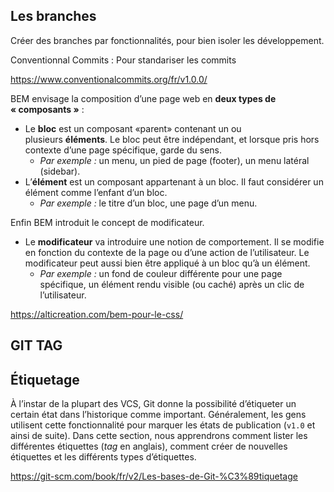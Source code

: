 

## Les branches

Créer des branches par fonctionnalités, pour bien isoler les développement.

Conventionnal Commits : Pour standariser les commits

https://www.conventionalcommits.org/fr/v1.0.0/

BEM envisage la composition d’une page web en **deux types de « composants »** :

- Le **bloc** est un composant «parent» contenant un ou plusieurs **éléments**. Le bloc peut être indépendant, et lorsque pris hors contexte d’une page spécifique, garde du sens.
    - _Par exemple :_ un menu, un pied de page (footer), un menu latéral (sidebar).
- L’**élément** est un composant appartenant à un bloc. Il faut considérer un élément comme l’enfant d’un bloc.
    - _Par exemple :_ le titre d’un bloc, une page d’un menu.

Enfin BEM introduit le concept de modificateur.

- Le **modificateur** va introduire une notion de comportement. Il se modifie en fonction du contexte de la page ou d’une action de l’utilisateur. Le modificateur peut aussi bien être appliqué à un bloc qu’à un élément.
    - _Par exemple :_ un fond de couleur différente pour une page spécifique, un élément rendu visible (ou caché) après un clic de l’utilisateur.

https://alticreation.com/bem-pour-le-css/


## GIT TAG

## Étiquetage

À l’instar de la plupart des VCS, Git donne la possibilité d’étiqueter un certain état dans l’historique comme important. Généralement, les gens utilisent cette fonctionnalité pour marquer les états de publication (`v1.0` et ainsi de suite). Dans cette section, nous apprendrons comment lister les différentes étiquettes (_tag_ en anglais), comment créer de nouvelles étiquettes et les différents types d’étiquettes.

https://git-scm.com/book/fr/v2/Les-bases-de-Git-%C3%89tiquetage







